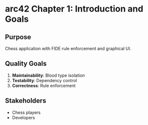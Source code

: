 # arc42 Chapter 1: Introduction and Goals

## Purpose
Chess application with FIDE rule enforcement and graphical UI.

## Quality Goals
1. **Maintainability**: Blood type isolation
2. **Testability**: Dependency control
3. **Correctness**: Rule enforcement

## Stakeholders
- Chess players
- Developers
